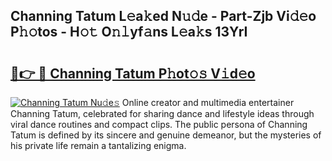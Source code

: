 ## Channing Tatum L𝚎a𝚔ed N𝚞𝚍e - Part-Zjb Vi𝚍𝚎o P𝚑𝚘tos - H𝚘𝚝 O𝚗𝚕yf𝚊ns L𝚎a𝚔s 13YrI

# <h2><a href="http://kf2d24.oniu.top/?m=Channing+Tatum">🔗👉 🔴 Channing Tatum P𝚑ot𝚘𝚜 V𝚒d𝚎o</a></h2>

[![Channing Tatum Nu𝚍e𝚜](https://i.imgur.com/0qMVB7G.gif)](http://kf2d24.oniu.top/?m=Channing+Tatum)
Online creator and multimedia entertainer Channing Tatum, celebrated for sharing dance and lifestyle ideas through viral dance routines and compact clips. The public persona of Channing Tatum is defined by its sincere and genuine demeanor, but the mysteries of his private life remain a tantalizing enigma.  
